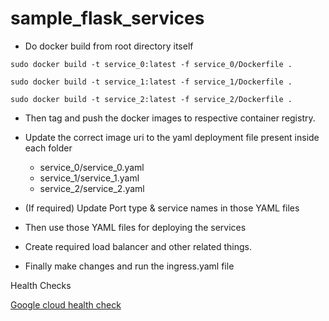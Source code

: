 # sample_flask_services

* Do docker build from root directory itself

 ```sudo docker build -t service_0:latest -f service_0/Dockerfile .```

 ```sudo docker build -t service_1:latest -f service_1/Dockerfile .```

 ```sudo docker build -t service_2:latest -f service_2/Dockerfile .```

* Then tag and push the docker images to respective container registry.

* Update the correct image uri to the yaml deployment file present inside each folder
   * service_0/service_0.yaml
   * service_1/service_1.yaml
   * service_2/service_2.yaml

* (If required) Update Port type & service names in those YAML files

* Then use those YAML files for deploying the services

* Create required load balancer and other related things.

* Finally make changes and run the ingress.yaml file



Health Checks

 [Google cloud health check](https://cloud.google.com/load-balancing/docs/health-check-concepts?authuser=1#example "Google cloud health check") 
